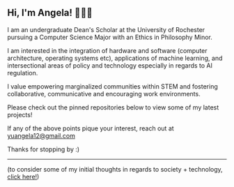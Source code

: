 ## Hi, I'm Angela! 👩🏻‍💻

I am an undergraduate Dean's Scholar at the University of Rochester pursuing a Computer Science Major with an Ethics in Philosophy Minor. 

I am interested in the integration of hardware and software (computer architecture, operating systems etc), applications of machine learning, and intersectional areas of policy and technology especially in regards to AI regulation.

I value empowering marginalized communities within STEM and fostering collaborative, communicative and encouraging work environments.

Please check out the pinned repositories below to view some of my latest projects! 

If any of the above points pique your interest, reach out at yuangela12@gmail.com

Thanks for stopping by :)
___

(to consider some of my initial thoughts in regards to society + technology, 
[click here!](https://github.com/AngelaYu-3/posts/blob/main/society%20%2B%20technology.pdf))

<!--
**AngelaYu-3/AngelaYu-3** is a ✨ _special_ ✨ repository because its `README.md` (this file) appears on your GitHub profile.

Here are some ideas to get you started:

- 🔭 I’m currently working on ...
- 🌱 I’m currently learning ...
- 👯 I’m looking to collaborate on ...
- 🤔 I’m looking for help with ...
- 💬 Ask me about ...
- 📫 How to reach me: ...
- 😄 Pronouns: ...
- ⚡ Fun fact: ...
-->
